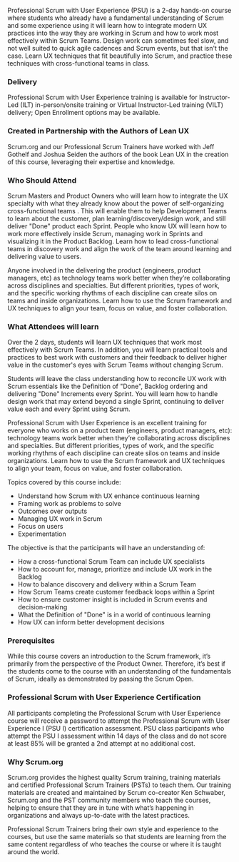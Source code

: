 <!-- professional-scrum-with-user-experience-->

Professional Scrum with User Experience (PSU) is a 2-day hands-on course where students who already have a fundamental understanding of Scrum and some experience using it will learn how to integrate modern UX practices into the way they are working in Scrum and how to work most effectively within Scrum Teams. Design work can sometimes feel slow, and not well suited to quick agile cadences and Scrum events, but that isn't the case. Learn UX techniques that fit beautifully into Scrum, and practice these techniques with cross-functional teams in class.


### Delivery

Professional Scrum with User Experience training is available for Instructor-Led (ILT) in-person/onsite training or Virtual Instructor-Led training (VILT) delivery; Open Enrollment options may be available.


### Created in Partnership with the Authors of Lean UX

 Scrum.org and our Professional Scrum Trainers have worked with Jeff Gothelf and Joshua Seiden the authors of the book Lean UX in the creation of this course, leveraging their expertise and knowledge.


### Who Should Attend

Scrum Masters and Product Owners who will learn how to integrate the UX specialty with what they already know about the power of self-organizing cross-functional teams . This will enable them to help Development Teams to learn about the customer, plan learning/discovery/design work, and still deliver "Done" product each Sprint.
People who know UX will learn how to work more effectively inside Scrum, managing work in Sprints and visualizing it in the Product Backlog. Learn how to lead cross-functional teams in discovery work and align the work of the team around learning and delivering value to users.

Anyone involved in the delivering the product (engineers, product managers, etc) as technology teams work better when they’re collaborating across disciplines and specialties. But different priorities, types of work, and the specific working rhythms of each discipline can create silos on teams and inside organizations. Learn how to use the Scrum framework and UX techniques to align your team, focus on value, and foster collaboration.


### What Attendees will learn

Over the 2 days, students will learn UX techniques that work most effectively with Scrum Teams. In addition, you will learn practical tools and practices to best work with customers and their feedback to deliver higher value in the customer's eyes with Scrum Teams without changing Scrum.

Students will leave the class understanding how to reconcile UX work with Scrum essentials like the Definition of "Done", Backlog ordering and delivering "Done" Increments every Sprint.  You will learn how to handle design work that may extend beyond a single Sprint, continuing to deliver value each and every Sprint using Scrum.

Professional Scrum with User Experience is an excellent training for everyone who works on a product team (engineers, product managers, etc): technology teams work better when they’re collaborating across disciplines and specialties. But different priorities, types of work, and the specific working rhythms of each discipline can create silos on teams and inside organizations. Learn how to use the Scrum framework and UX techniques to align your team, focus on value, and foster collaboration.

Topics covered by this course include:

- Understand how Scrum with UX enhance continuous learning
- Framing work as problems to solve
- Outcomes over outputs
- Managing UX work in Scrum
- Focus on users
- Experimentation

The objective is that the participants will have an understanding of:

- How a cross-functional Scrum Team can include UX specialists
- How to account for, manage, prioritize and include UX work in the Backlog
- How to balance discovery and delivery within a Scrum Team
- How Scrum Teams create customer feedback loops within a Sprint
- How to ensure customer insight is included in Scrum events and decision-making
- What the Definition of "Done" is in a world of continuous learning
- How UX can inform better development decisions


### Prerequisites

While this course covers an introduction to the Scrum framework, it’s primarily from the perspective of the Product Owner. Therefore, it’s best if the students come to the course with an understanding of the fundamentals of Scrum, ideally as demonstrated by passing the Scrum Open.


### Professional Scrum with User Experience Certification

All participants completing the Professional Scrum with User Experience course will receive a password to attempt the Professional Scrum with User Experience I (PSU I) certification assessment. PSU class participants who attempt the PSU I assessment within 14 days of the class and do not score at least 85% will be granted a 2nd attempt at no additional cost.


### Why Scrum.org
Scrum.org provides the highest quality Scrum training, training materials and certified Professional Scrum Trainers (PSTs) to teach them. Our training materials are created and maintained by Scrum co-creator Ken Schwaber, Scrum.org and the PST community members who teach the courses, helping to ensure that they are in tune with what’s happening in organizations and always up-to-date with the latest practices.

Professional Scrum Trainers bring their own style and experience to the courses, but use the same materials so that students are learning from the same content regardless of who teaches the course or where it is taught around the world.
